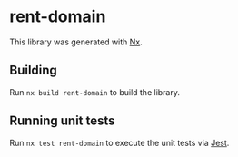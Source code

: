 # rent-domain

This library was generated with [Nx](https://nx.dev).

## Building

Run `nx build rent-domain` to build the library.

## Running unit tests

Run `nx test rent-domain` to execute the unit tests via [Jest](https://jestjs.io).
